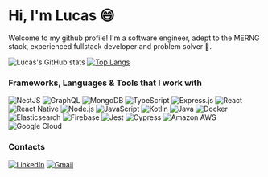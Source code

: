 # Hi, I'm Lucas 😄

Welcome to my github profile! I'm a software engineer, adept to the MERNG stack, experienced fullstack developer and problem solver 🧩.

![Lucas's GitHub stats](https://github-readme-stats.vercel.app/api?username=LucasFsc&show_icons=true&theme=dracula&custom_title=Lucas's%20Github%20Stats&hide=issues&line_height=24)
[![Top Langs](https://github-readme-stats.vercel.app/api/top-langs/?username=LucasFsc&layout=compact&theme=dracula)](https://github.com/anuraghazra/github-readme-stats)

### Frameworks, Languages & Tools that I work with

<img alt="NestJS" src="https://img.shields.io/badge/nestjs-%23E0234E.svg?style=for-the-badge&logo=nestjs&logoColor=white" />
<img alt="GraphQL" src="https://img.shields.io/badge/GraphQl-E10098?style=for-the-badge&logo=graphql&logoColor=white" />
<img alt="MongoDB" src="https://img.shields.io/badge/MongoDB-4EA94B?style=for-the-badge&logo=mongodb&logoColor=white" />
<img alt="TypeScript" src="https://img.shields.io/badge/TypeScript-007ACC?style=for-the-badge&logo=typescript&logoColor=white" />
<img alt="Express.js" src="https://img.shields.io/badge/Express.js-000000?style=for-the-badge&logo=express&logoColor=white" />
<img alt="React" src="https://img.shields.io/badge/React-20232A?style=for-the-badge&logo=react&logoColor=61DAFB" />
<img alt="React Native" src="https://img.shields.io/badge/React_Native-20232A?style=for-the-badge&logo=react&logoColor=61DAFB" />
<img alt="Node.js" src="https://img.shields.io/badge/Node.js-339933?style=for-the-badge&logo=nodedotjs&logoColor=white" />
<img alt="JavaScript" src="https://img.shields.io/badge/JavaScript-F7DF1E?style=for-the-badge&logo=javascript&logoColor=black" />
<img alt="Kotlin" src="https://img.shields.io/badge/Kotlin-0095D5?&style=for-the-badge&logo=kotlin&logoColor=white" />
<img alt="Java" src="https://img.shields.io/badge/Java-ED8B00?style=for-the-badge&logo=java&logoColor=white" />
<img alt="Docker" src="https://img.shields.io/badge/Docker-2CA5E0?style=for-the-badge&logo=docker&logoColor=white" />
<img alt="Elasticsearch" src="https://img.shields.io/badge/Elastic_Search-005571?style=for-the-badge&logo=elasticsearch&logoColor=white" />
<img alt="Firebase" src="https://img.shields.io/badge/firebase-ffca28?style=for-the-badge&logo=firebase&logoColor=black" />
<img alt="Jest" src="https://img.shields.io/badge/Jest-C21325?style=for-the-badge&logo=jest&logoColor=white" />
<img alt="Cypress" src="https://img.shields.io/badge/Cypress-17202C?style=for-the-badge&logo=cypress&logoColor=white" />
<img alt="Amazon AWS" src="https://img.shields.io/badge/Amazon_AWS-232F3E?style=for-the-badge&logo=amazon-aws&logoColor=white" />
<img alt="Google Cloud" src="https://img.shields.io/badge/Google_Cloud-4285F4?style=for-the-badge&logo=google-cloud&logoColor=white" />

### Contacts

[<img alt="LinkedIn" src="https://img.shields.io/badge/linkedin-%230077B5.svg?style=for-the-badge&logo=linkedin&logoColor=white"/>](https://www.linkedin.com/in/lucas-schlemper/)
[<img alt="Gmail" src="https://img.shields.io/badge/Gmail-D14836?style=for-the-badge&logo=gmail&logoColor=white" />](mailto:lucas.fscr@gmail.com?subject=[GitHub])
